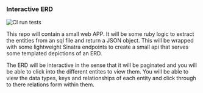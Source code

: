 ### Interactive ERD

![CI run tests](https://github.com/Roakz/interactive-erd/workflows/CI%20run%20tests/badge.svg?event=push)

This repo will contain a small web APP. It will be some ruby logic to extract the entities from an sql file and return a JSON object. This will be wrapped with some lightweight Sinatra endpoints to create a small api that serves some templated depictions of an ERD.

The ERD will be interactive in the sense that it will be paginated and you will be able to click into the different entites to view them. You will be able to view the data types, keys and relationships of each entity and click through to there relations form within them.

